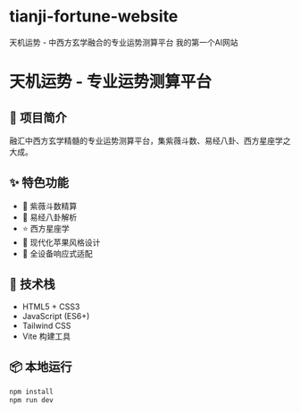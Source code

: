 # tianji-fortune-website
天机运势 - 中西方玄学融合的专业运势测算平台 我的第一个AI网站
# 天机运势 - 专业运势测算平台

## 🌟 项目简介
融汇中西方玄学精髓的专业运势测算平台，集紫薇斗数、易经八卦、西方星座学之大成。

## ✨ 特色功能
- 🔮 紫薇斗数精算
- 📖 易经八卦解析  
- ⭐ 西方星座学
- 🎨 现代化苹果风格设计
- 📱 全设备响应式适配

## 🚀 技术栈
- HTML5 + CSS3
- JavaScript (ES6+)
- Tailwind CSS
- Vite 构建工具

## 📦 本地运行
```bash
npm install
npm run dev

